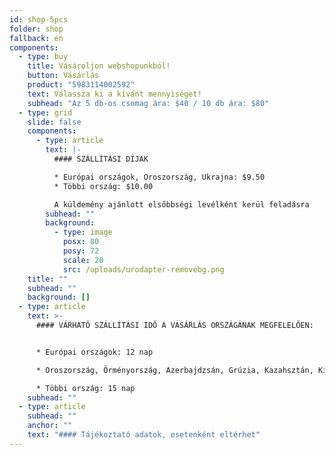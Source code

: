 ```yaml
---
id: shop-5pcs
folder: shop
fallback: en
components:
  - type: buy
    title: Vásároljon webshopunkból!
    button: Vásárlás
    product: "5983114002592"
    text: Válassza ki a kívánt mennyiséget!
    subhead: "Az 5 db-os csomag ára: $40 / 10 db ára: $80"
  - type: grid
    slide: false
    components:
      - type: article
        text: |-
          #### SZÁLLÍTÁSI DÍJAK

          * Európai országok, Oroszország, Ukrajna: $9.50
          * Többi ország: $10.00

          A küldemény ajánlott elsőbbségi levélként kerül feladásra 
        subhead: ""
        background:
          - type: image
            posx: 80
            posy: 72
            scale: 20
            src: /uploads/urodapter-removebg.png
    title: ""
    subhead: ""
    background: []
  - type: article
    text: >-
      #### VÁRHATÓ SZÁLLÍTÁSI IDŐ A VÁSÁRLÁS ORSZÁGÁNAK MEGFELELŐEN:


      * Európai országok: 12 nap

      * Oroszország, Örményország, Azerbajdzsán, Grúzia, Kazahsztán, Kirgizisztán, Moldova, Tádzsikisztán, Türkmenisztán, Ukrajna, Üzbegisztán: 19 nap

      * Többi ország: 15 nap
    subhead: ""
  - type: article
    subhead: ""
    anchor: ""
    text: "#### Tájékoztató adatok, esetenként eltérhet"
---
```

